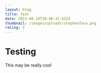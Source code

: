 ```yaml
---
layout: blog
title: Test
date: 2023-08-19T18:48:31.632Z
thumbnail: /images/uploads/stephenface.png
rating: 2
---
```

# T﻿esting



T﻿his may be really cool